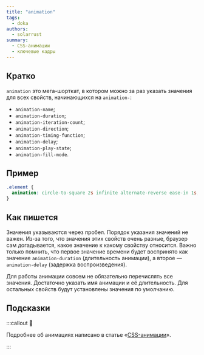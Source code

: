 ```yaml
---
title: "animation"
tags:
  - doka
authors:
  - solarrust
summary:
  - CSS-анимации
  - ключевые кадры
---
```


## Кратко

`animation` это мега-шорткат, в котором можно за раз указать значения для всех свойств, начинающихся на `animation-`:

- `animation-name`;
- `animation-duration`;
- `animation-iteration-count`;
- `animation-direction`;
- `animation-timing-function`;
- `animation-delay`;
- `animation-play-state`;
- `animation-fill-mode`.

## Пример

```css
.element {
  animation: circle-to-square 2s infinite alternate-reverse ease-in 1s;
}
```

## Как пишется

Значения указываются через пробел. Порядок указания значений не важен. Из-за того, что значения этих свойств очень разные, браузер сам догадывается, какое значение к какому свойству относится. Важно только помнить, что первое значение времени будет воспринято как значение `animation-duration` (длительность анимации), а второе — `animation-delay` (задержка воспроизведения).

Для работы анимации совсем не обязательно перечислять все значения. Достаточно указать имя анимации и её длительность. Для остальных свойств будут установлены значения по умолчанию.

## Подсказки

:::callout 🦄

Подробнее об анимациях написано в статье «[CSS-анимации](/css/articles/animation)».

:::
